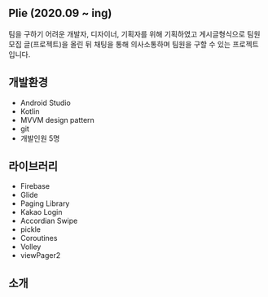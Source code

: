 ## Plie (2020.09 ~ ing)
팀을 구하기 어려운 개발자, 디자이너, 기획자를 위해 기획하였고
게시글형식으로 팀원 모집 글(프로젝트)을 올린 뒤 채팅을 통해 의사소통하며 팀원을 구할 수 있는 프로젝트입니다.

## 개발환경
* Android Studio
* Kotlin
* MVVM design pattern
* git
* 개발인원 5명

## 라이브러리
* Firebase
* Glide
* Paging Library
* Kakao Login
* Accordian Swipe
* pickle
* Coroutines
* Volley
* viewPager2

## 소개

